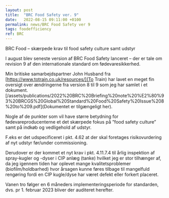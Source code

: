```yaml
---
layout: post
title:  "BRC Food Safety ver. 9"
date:   2022-08-15 09:11:00 +0100
permalink: news/BRC Food Safety ver 9
tags: foodefficiency
ref: BRC
---
```


BRC Food – skærpede krav til food safety culture samt udstyr

I august blev seneste version af BRC Food Safety lanceret – der er tale om revision 9 af den internationale standard om fødevaresikkerhed. 

Min britiske samarbejdspartner John Husband fra [https://www.totrain.co.uk/resources/](To Train) har lavet en meget fin oversigt over ændringerne fra version 8 til 9 som jeg har samlet i et dokument. [/assets/publications/2022%20BRC%20Briefing%20note%20%E2%80%93%20BRCGS%20Global%20Standard%20Food%20Safety%20Issue%208%20to%209.pdf](Dokumentet er tilgængeligt her). 

Nogle af de punkter som vil have større betydning for fødevareproducenterne et det skærpede fokus på ”food safety culture” samt på indkøb og vedligehold af udstyr. 

F.eks er det udspecificeret i pkt. 4.62  at der skal foretages risikovurdering af nyt udstyr før/under commissioning. 

Derudover er der kommet et nyt krav i pkt. 4.11.7.4 til årlig inspektion af spray-kugler og -dyser i CIP anlæg (tanke) hvilket jeg er stor tilhænger af, da jeg igennem tiden har oplevet mange kvalitetsproblemer (biofilm/holdbarhed) hvor årsagen kunne føres tilbage til mangelfuld rengøring fordi en CIP kugle/dyse har været defekt eller forkert placeret. 

Vanen tro følger en 6 måneders implementeringsperiode for standarden, dvs. pr 1. februar 2023 bliver der auditeret herefter. 




